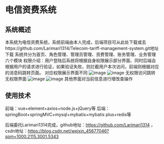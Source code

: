 # 电信资费系统
## 系统概述
本系统为电信资费系统，系统前端由本人完成，后端项目可从此处下载或去https://github.com/Larimari1314/Telecom-tariff-management-system.git地址下载
系统共分为首页、角色管理、管理员管理、资费管理、账务管理、业务管理六个模块
权限介绍：用户登陆后系统将根据自身权限展示部分界面、同时后端会根据用户的请求进行验证，如果验证失败，则拦截用户本次访问，前端则根据对应的消息码跳转页面。
对应权限展示界面不同
![image](https://user-images.githubusercontent.com/104745406/190838092-84b3ebde-7b6c-4a08-bcf5-ea98d23496ae.png)
![image](https://user-images.githubusercontent.com/104745406/190838121-d78a178e-c881-40c6-a987-49a832aebf63.png)
无权限访问跳转无权限界面
![image](https://user-images.githubusercontent.com/104745406/190838157-2a1812b1-1800-4914-bf47-a54ce369d40d.png)
![image](https://user-images.githubusercontent.com/104745406/190838184-265c0b1b-d4ac-42e3-84ef-c3d771bad9b6.png)
其他界面对当前信息进行增改查操作

## 使用技术
前端：vue+element+axios+node.js+jQuery等
后端：springBoot+springMVC+mysql+mybatis+mybatis plus+redis等

后端委托Larimari1314完成，github地址：https://github.com/Larimari1314 ，csdn地址：https://blog.csdn.net/weixin_45677046?spm=1000.2115.3001.5343
